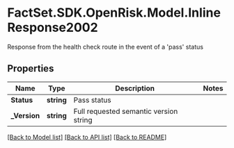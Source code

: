 # FactSet.SDK.OpenRisk.Model.InlineResponse2002
Response from the health check route in the event of a 'pass' status

## Properties

Name | Type | Description | Notes
------------ | ------------- | ------------- | -------------
**Status** | **string** | Pass status | 
**_Version** | **string** | Full requested semantic version string | 

[[Back to Model list]](../README.md#documentation-for-models) [[Back to API list]](../README.md#documentation-for-api-endpoints) [[Back to README]](../README.md)

